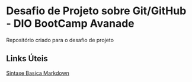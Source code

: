 # Desafio de Projeto sobre Git/GitHub - DIO BootCamp Avanade
Repositório criado para o desafio de projeto

## Links Úteis
[Sintaxe Basica Markdown](https://www.markdownguide.org/basic-syntax/)
